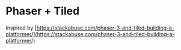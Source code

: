 Phaser + Tiled
==============

Inspired by [https://stackabuse.com/phaser-3-and-tiled-building-a-platformer/](https://stackabuse.com/phaser-3-and-tiled-building-a-platformer/)
